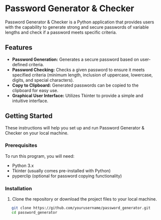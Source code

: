 # Password Generator & Checker

Password Generator & Checker is a Python application that provides users with the capability to generate strong and secure passwords of variable lengths and check if a password meets specific criteria.

## Features

- **Password Generation:** Generates a secure password based on user-defined criteria.
- **Password Checking:** Checks a given password to ensure it meets specified criteria (minimum length, inclusion of uppercase, lowercase, digits, and special characters).
- **Copy to Clipboard:** Generated passwords can be copied to the clipboard for easy use.
- **Graphical User Interface:** Utilizes Tkinter to provide a simple and intuitive interface.

## Getting Started

These instructions will help you set up and run Password Generator & Checker on your local machine.

### Prerequisites

To run this program, you will need:

- Python 3.x
- Tkinter (usually comes pre-installed with Python)
- pyperclip (optional for password copying functionality)

### Installation

1. Clone the repository or download the project files to your local machine.
   
```bash
   git clone https://github.com/yourusername/password_generator.git
   cd password_generator
```
